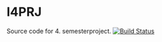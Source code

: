 # I4PRJ
Source code for 4. semesterproject.
[![Build Status](https://travis-ci.org/joachimda/I4PRJ.svg?branch=master)](https://travis-ci.org/joachimda/I4PRJ)
